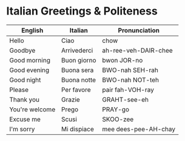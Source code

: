 # Italian Greetings & Politeness

| English | Italian | Pronunciation |
|----------------|----------------|----------------|
| Hello | Ciao | chow |
| Goodbye | Arrivederci | ah-ree-veh-DAIR-chee |
| Good morning | Buon giorno | bwon JOR-no |
| Good evening | Buona sera | BWO-nah SEH-rah |
| Good night | Buona notte | BWO-nah NOT-teh |
| Please | Per favore | pair fah-VOH-ray |
| Thank you | Grazie | GRAHT-see-eh |
| You're welcome | Prego | PRAY-go |
| Excuse me | Scusi | SKOO-zee |
| I'm sorry | Mi dispiace | mee dees-pee-AH-chay |
